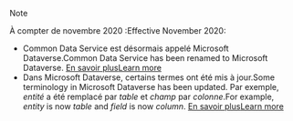 > [!NOTE]
> <span data-ttu-id="ebe69-101">À compter de novembre 2020 :</span><span class="sxs-lookup"><span data-stu-id="ebe69-101">Effective November 2020:</span></span>
> - <span data-ttu-id="ebe69-102">Common Data Service est désormais appelé Microsoft Dataverse.</span><span class="sxs-lookup"><span data-stu-id="ebe69-102">Common Data Service has been renamed to Microsoft Dataverse.</span></span> [<span data-ttu-id="ebe69-103">En savoir plus</span><span class="sxs-lookup"><span data-stu-id="ebe69-103">Learn more</span></span>](https://aka.ms/PAuAppBlog)
> - <span data-ttu-id="ebe69-104">Dans Microsoft Dataverse, certains termes ont été mis à jour.</span><span class="sxs-lookup"><span data-stu-id="ebe69-104">Some terminology in Microsoft Dataverse has been updated.</span></span> <span data-ttu-id="ebe69-105">Par exemple, *entité* a été remplacé par *table* et *champ* par *colonne*.</span><span class="sxs-lookup"><span data-stu-id="ebe69-105">For example, *entity* is now *table* and *field* is now *column*.</span></span> [<span data-ttu-id="ebe69-106">En savoir plus</span><span class="sxs-lookup"><span data-stu-id="ebe69-106">Learn more</span></span>](/powerapps/maker/data-platform/data-platform-intro)